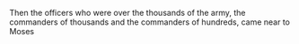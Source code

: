 Then the officers who were over the thousands of the army, the commanders of thousands and the commanders of hundreds, came near to Moses
